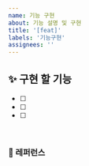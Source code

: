 ```yaml
---
name: 기능 구현
about: 기능 설명 및 구현
title: '[feat]'
labels: '기능구현'
assignees: ''
---
```


## ✨ 구현 할 기능

- [ ]
- [ ]
- [ ]

<br>

### 📕 레퍼런스